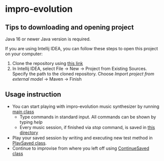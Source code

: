# impro-evolution
## Tips to downloading and opening project
Java 16 or newer Java version is required.

If you are using Intellij IDEA, you can follow these steps to open this project on your computer:

1. Clone the repository using [this link](https://github.com/sancho20021/impro-evolution.git)
2. In Intellij IDEA, select File -> New -> Project from Existing Sources.
Specify the path to the cloned repository. Choose *Import project from external model* -> Maven -> Finish
   
## Usage instruction
- You can start playing with impro-evolution music synthesizer by running [main class](https://github.com/sancho20021/impro-evolution/blob/main/src/main/java/examples/Main.java)
  - Type commands in standard input. All commands can be shown by typing *help*
  - Every music session, if finished via *stop* command, is saved in [this directory](https://github.com/sancho20021/impro-evolution/tree/main/src/main/resources/data)
- Play your saved session by writing and executing new test method in [PlaySaved class](https://github.com/sancho20021/impro-evolution/blob/main/src/main/java/examples/PlaySaved.java). 
- Continue to improvise from where you left off using [ContinueSaved class](https://github.com/sancho20021/impro-evolution/blob/main/src/main/java/examples/ContinueSaved.java)
